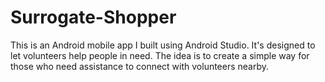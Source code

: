 # Surrogate-Shopper
This is an Android mobile app I built using Android Studio. It's designed to let volunteers help people in need. The idea is to create a simple way for those who need assistance to connect with volunteers nearby.
